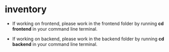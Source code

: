 # inventory

- If working on frontend, please work in the frontend folder by running **cd frontend** in your command line terminal. 


- If working on backend, please work in the backend folder by running **cd backend** in your command line terminal. 
